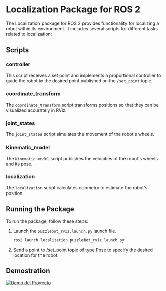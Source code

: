 # Localization Package for ROS 2

The Localization package for ROS 2 provides functionality for localizing a robot within its environment. It includes several scripts for different tasks related to localization:

## Scripts

### controller

This script receives a set point and implements a proportional controller to guide the robot to the desired point published on the `/set_point` topic.

### coordinate_transform

The `coordinate_transform` script transforms positions so that they can be visualized accurately in RViz.

### joint_states

The `joint_states` script simulates the movement of the robot's wheels.

### Kinematic_model

The `Kinematic_model` script publishes the velocities of the robot's wheels and its pose.

### localization

The `localization` script calculates odometry to estimate the robot's position.

## Running the Package

To run the package, follow these steps:

1. Launch the `puzzlebot_rviz.launch.py` launch file.
   ```
   ros2 launch localization puzzlebot_rviz.launch.py
   ```
2. Send a point to /set_point topic of type Pose to specify the desired location for the robot.
## Demostration
[![Demo del Proyecto](http://img.youtube.com/vi/3rQhMq-2rSc/0.jpg)](https://www.youtube.com/watch?v=3rQhMq-2rSc)
